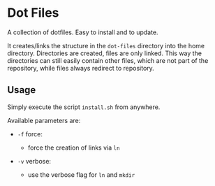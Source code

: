 # Dot Files

A collection of dotfiles. Easy to install and to update.

It creates/links the structure in the `dot-files` directory into the home
directory. Directories are created, files are only linked. This way the
directories can still easily contain other files, which are not part of the
repository, while files always redirect to repository.


## Usage

Simply execute the script `install.sh` from anywhere.

Available parameters are:

* `-f` force:
  * force the creation of links via `ln`

* `-v` verbose:
  * use the verbose flag for `ln` and `mkdir`

